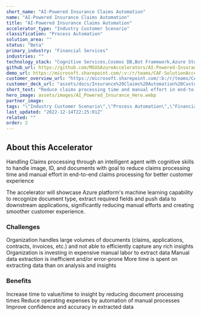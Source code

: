 ```yaml
---
short_name: "AI-Powered Insurance Claims Automation"
name: "AI-Powered Insurance Claims Automation"
title: "AI-Powered Insurance Claims Automation"
accelerator_type: "Industry Customer Scenario"
classification: "Process Automation"
solution_area: ""
status: "Beta"
primary_industry: "Financial Services"
industries: ""
technology_stack: "Cognitive Services,Cosmos DB,Bot Framework,Azure Storage,Form Recognizer,Luis"
github_url: https://github.com/MSUSAzureAccelerators/AI-Powered-Insurance-Claims-Automation-Accelerator
demo_url: https://microsoft.sharepoint.com/:v:/r/teams/CAF-SolutionAccelerators/Shared%20Documents/General/BVA%20Files/AI-Powered%20Insurance%20Claims%20Automation/POV_demo_AI-Powered%20Insurance%20Claims%20Automation.mp4?csf=1&web=1&e=ByQsTd
customer_overview_url: "https://microsoft.sharepoint.com/:b:/r/teams/CAF-SolutionAccelerators/Shared%20Documents/General/BVA%20Files/AI-Powered%20Insurance%20Claims%20Automation/Insurance%20Claims%20Automation%20Overview.pdf?csf=1&web=1&e=Xzc93I"
customer_deck_url: "assets/docs/Insurance%20Claims%20Automation%20Customer%20Deck.pdf"
short_text: "Reduce claims processing time and manual effort in end-to-end claims processing for better customer experience."
hero_image: assets/images/AI_Powered_Insurance_Hero.webp
partner_image: 
tags: "\"Industry Customer Scenario\",\"Process Automation\",\"Financial Services\",\"Cognitive Services\",\"Cosmos DB\",\"Bot Framework\",\"Azure Storage\",\"Form Recognizer\",\"Luis\",\"Beta\""
last_updated: "2022-12-14T22:25:01Z"
related: ""
order: 2
---
```

## About this Accelerator

Handling Claims processing through an intelligent agent with cognitive skills to handle image, ID, and documents with goal to reduce claims processing time and manual effort in end-to-end claims processing for better customer experience

The accelerator will showcase Azure platform's machine learning capability to recognize document type, extract required fields and push data to downstream applications, significantly reducing manual efforts and creating smoother customer experience.

### Challenges
Organization handles large volumes of documents (claims, applications, contracts, invoices, etc.) and not able to efficiently capture any rich insights
Organization is investing in expensive manual labor to extract data
Manual data extraction is inefficient and/or error-prone
More time is spent on extracting data than on analysis and insights

### Benefits
Increase time to value/time to insight by reducing document processing times
Reduce operating expenses by automation of manual processes
Improve confidence and accuracy in extracted data